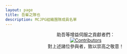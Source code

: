 ```yaml
---
layout: page
title: 吾輩之隊也
description: MCJPG組織團隊成員名單
---
```

<script setup>
import {
  VPTeamPage,
  VPTeamPageTitle,
  VPTeamMembers,
  VPTeamPageSection
} from 'vitepress/theme'
const code = [
    {
    avatar: '/teammate/SuiFeng.jpg',
    name: '隨風潛入夜',
    title: '網路開發',
    desc: 'MCJPG官网维护 | AI項目負責人 | MC生电服之主',
    links: [
      { icon: 'github', link: 'https://github.com/ZhuYuxuan9302' },
      { icon: {
          svg: '<svg xmlns="http://www.w3.org/2000/svg" viewBox="0 0 512 512"><!--!Font Awesome Free 6.6.0 by @fontawesome - https://fontawesome.com License - https://fontawesome.com/license/free Copyright 2024 Fonticons, Inc.--><path d="M488.6 104.1C505.3 122.2 513 143.8 511.9 169.8V372.2C511.5 398.6 502.7 420.3 485.4 437.3C468.2 454.3 446.3 463.2 419.9 464H92C65.6 463.2 43.8 454.2 26.7 436.8C9.7 419.4 .8 396.5 0 368.2V169.8C.8 143.8 9.7 122.2 26.7 104.1C43.8 87.8 65.6 78.8 92 78H121.4L96.1 52.2C90.3 46.5 87.4 39.2 87.4 30.4C87.4 21.6 90.3 14.3 96.1 8.6C101.8 2.9 109.1 0 117.9 0C126.7 0 134 2.9 139.8 8.6L213.1 78H301.1L375.6 8.6C381.7 2.9 389.2 0 398 0C406.8 0 414.1 2.9 419.9 8.6C425.6 14.3 428.5 21.6 428.5 30.4C428.5 39.2 425.6 46.5 419.9 52.2L394.6 78L423.9 78C450.3 78.8 471.9 87.8 488.6 104.1H488.6zM449.8 173.8C449.4 164.2 446.1 156.4 439.1 150.3C433.9 144.2 425.1 140.9 416.4 140.5H96.1C86.5 140.9 78.6 144.2 72.5 150.3C66.3 156.4 63.1 164.2 62.7 173.8V368.2C62.7 377.4 66 385.2 72.5 391.7C79 398.2 86.9 401.5 96.1 401.5H416.4C425.6 401.5 433.4 398.2 439.7 391.7C446 385.2 449.4 377.4 449.8 368.2L449.8 173.8zM185.5 216.5C191.8 222.8 195.2 230.6 195.6 239.7V273C195.2 282.2 191.9 289.9 185.8 296.2C179.6 302.5 171.8 305.7 162.2 305.7C152.6 305.7 144.7 302.5 138.6 296.2C132.5 289.9 129.2 282.2 128.8 273V239.7C129.2 230.6 132.6 222.8 138.9 216.5C145.2 210.2 152.1 206.9 162.2 206.5C171.4 206.9 179.2 210.2 185.5 216.5H185.5zM377 216.5C383.3 222.8 386.7 230.6 387.1 239.7V273C386.7 282.2 383.4 289.9 377.3 296.2C371.2 302.5 363.3 305.7 353.7 305.7C344.1 305.7 336.3 302.5 330.1 296.2C323.1 289.9 320.7 282.2 320.4 273V239.7C320.7 230.6 324.1 222.8 330.4 216.5C336.7 210.2 344.5 206.9 353.7 206.5C362.9 206.9 370.7 210.2 377 216.5H377z"/></svg>'
        },
         link: 'https://space.bilibili.com/495322167' }
    ]
  },
  {
    avatar: '/teammate/alazeprt.jpg',
    name: 'alazeprt',
    title: '後端技術開發',
    desc: '星際穿越伺服器之主 | MCJPG網站狀態及監測開發者',
  },
  {
    avatar: '/teammate/fireguo.png',
    name: 'FireGuo',
    title: '技術支持',
    desc: '基礎技術問題解決，風梨團隊創始人，狀態監測與機器人項目負責人',
  },
  {
    avatar: '/teammate/Ygbs.jpg',
    name: 'Ygbs',
    title: '后端技术开发',
    desc: 'BugCraft 伺服器之主，無所事事焉',
  },
  {
    avatar: '/teammate/pingguomc.png',
    name: 'pingguomc',
    title: '后端任数人',
    desc: '朕清歌天谴了阐胭脂饮务器之患，幸饮务器之关 | 及乱者遂至',
  },
]

const community = [
  {
    avatar: '/teammate/Xiaosan.jpg',
    name: 'Xiaosan',
    title: '宣傳',
    desc: '曙光生電伺服器之主，惟此一人，開學之後閒暇甚多者也。',
  },
  {
    avatar: '/teammate/WERTYUS11.jpg',
    name: 'WERTYUS11',
    title: '審核兼宣傳',
    desc: 'HappyDog伺服器之主，善Replay與Bcut之術。',
  },
  {
    avatar: '/teammate/叫我董老实-元气TaskMgr.jpg',
    name: '叫我董老實-元氣TaskMgr',
    title: '社區管理者',
    desc: 'RBS生電伺服器（暫非成員伺服器也）之主，國慶之際，暫担任社群管理之職。負社區管理之责，亦博而不專也。',
    links: [
      { icon: {
          svg: '<svg xmlns="http://www.w3.org/2000/svg" viewBox="0 0 512 512"><!--!Font Awesome Free 6.6.0 by @fontawesome - https://fontawesome.com License - https://fontawesome.com/license/free Copyright 2024 Fonticons, Inc.--><path d="M488.6 104.1C505.3 122.2 513 143.8 511.9 169.8V372.2C511.5 398.6 502.7 420.3 485.4 437.3C468.2 454.3 446.3 463.2 419.9 464H92C65.6 463.2 43.8 454.2 26.7 436.8C9.7 419.4 .8 396.5 0 368.2V169.8C.8 143.8 9.7 122.2 26.7 104.1C43.8 87.8 65.6 78.8 92 78H121.4L96.1 52.2C90.3 46.5 87.4 39.2 87.4 30.4C87.4 21.6 90.3 14.3 96.1 8.6C101.8 2.9 109.1 0 117.9 0C126.7 0 134 2.9 139.8 8.6L213.1 78H301.1L375.6 8.6C381.7 2.9 389.2 0 398 0C406.8 0 414.1 2.9 419.9 8.6C425.6 14.3 428.5 21.6 428.5 30.4C428.5 39.2 425.6 46.5 419.9 52.2L394.6 78L423.9 78C450.3 78.8 471.9 87.8 488.6 104.1H488.6zM449.8 173.8C449.4 164.2 446.1 156.4 439.1 150.3C433.9 144.2 425.1 140.9 416.4 140.5H96.1C86.5 140.9 78.6 144.2 72.5 150.3C66.3 156.4 63.1 164.2 62.7 173.8V368.2C62.7 377.4 66 385.2 72.5 391.7C79 398.2 86.9 401.5 96.1 401.5H416.4C425.6 401.5 433.4 398.2 439.7 391.7C446 385.2 449.4 377.4 449.8 368.2L449.8 173.8zM185.5 216.5C191.8 222.8 195.2 230.6 195.6 239.7V273C195.2 282.2 191.9 289.9 185.8 296.2C179.6 302.5 171.8 305.7 162.2 305.7C152.6 305.7 144.7 302.5 138.6 296.2C132.5 289.9 129.2 282.2 128.8 273V239.7C129.2 230.6 132.6 222.8 138.9 216.5C145.2 210.2 152.1 206.9 162.2 206.5C171.4 206.9 179.2 210.2 185.5 216.5H185.5zM377 216.5C383.3 222.8 386.7 230.6 387.1 239.7V273C386.7 282.2 383.4 289.9 377.3 296.2C371.2 302.5 363.3 305.7 353.7 305.7C344.1 305.7 336.3 302.5 330.1 296.2C323.1 289.9 320.7 282.2 320.4 273V239.7C320.7 230.6 324.1 222.8 330.4 216.5C336.7 210.2 344.5 206.9 353.7 206.5C362.9 206.9 370.7 210.2 377 216.5H377z"/></svg>'
        },
         link: 'https://space.bilibili.com/1655020702' }
    ]
  },
  {
    avatar: '/teammate/1410happy.jpg',
    name: '1410happy1',
    title: '社区管理',
    desc: '望海公社腐竹 MCJPG的社区管理',
  },
]

const publicise = [
  {
    avatar: '/teammate/二氧化钛.jpg',
    name: '二氧化钛',
    title: '剪辑',
    desc: 'MCIC伺服器之主',
  },
  {
    avatar: '/teammate/WERTYUS11.jpg',
    name: 'WERTYUS11',
    title: '審核兼宣傳',
    desc: 'HappyDog伺服器之主，善Replay與Bcut之術。',
  },
  {
    avatar: '/teammate/Redapple_one.png',
    name: 'Redapple_one',
    title: '卷首設計兼剪輯',
    desc: 'TAC-Server伺服器之主, 略通剪輯之手法, 善达芬奇、PR、ReplayMod、FlashBack之術。',
  }
]

</script>

<VPTeamPage>

  <VPTeamPageTitle>
    <template #title>吾輩之隊陣</template>
    <template #lead>請容吾介紹MCJPG之幕後英豪，此乃一專注於MC伺服器技術研討與宣傳之團體，矢志以更迅疾、更安穩之軟體，及更周全之宣傳策略，優化伺服器之生態環境。</template>
  </VPTeamPageTitle>
  <VPTeamPageSection>
    <template #title>開發部</template>
    <template #lead>MCJPG之開發者，助力編撰程式碼，審閱成員伺服請求，並維繫項目之生機。彼等以獻出新社群服務，並助益舊有服務之完善，使MCJPG得以運轉無虞。</template>
    <template #members>
      <VPTeamMembers size="small" :members="code" />
    </template>
  </VPTeamPageSection>
  <VPTeamPageSection>
    <template #title>社區部</template>
    <template #lead>MCJPG之社群部門，專司審核新入成員之伺服請求，維護交流社群之秩序，以保障MCJPG擁有康健向上之生命力。</template>
    <template #members>
      <VPTeamMembers size="small" :members="community" />
    </template>
  </VPTeamPageSection>
  <VPTeamPageSection>
    <template #title>宣傳部</template>
    <template #lead>MCJPG之宣傳部，專事對本組織及成員伺服之宣揚，以廣為人知吾輩之行動。</template>
    <template #members>
      <VPTeamMembers size="small" :members="publicise" />
    </template>
  </VPTeamPageSection>

</VPTeamPage>


<center>助吾等增益伺服之貢獻者們：</center>

<center><a href="https://github.com/MineJPGCraft/MCJPG/graphs/contributors">
  <img src="https://contrib.rocks/image?repo=MineJPGCraft/MCJPG" alt="Contributors"/>
</a></center>

<center>對上述諸位參與者，致以崇高之敬意！</center>
